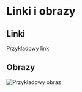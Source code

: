# Linki i obrazy

## Linki

[Przykładowy link](https://example.com)

## Obrazy

![Przykładowy obraz](photo.png)
